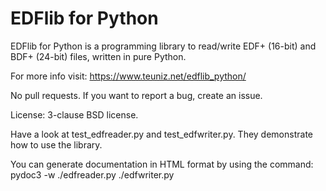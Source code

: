 EDFlib for Python
=================

EDFlib for Python is a programming library to read/write EDF+ (16-bit) and BDF+ (24-bit) files, written in pure Python.

For more info visit: https://www.teuniz.net/edflib_python/

No pull requests. If you want to report a bug, create an issue.

License: 3-clause BSD license.

Have a look at test_edfreader.py and test_edfwriter.py. They demonstrate how to use the library.

You can generate documentation in HTML format by using the command: pydoc3 -w ./edfreader.py ./edfwriter.py

